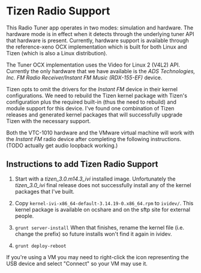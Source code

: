 # Tizen Radio Support

This Radio Tuner app operates in two modes: simulation and hardware. The hardware mode is in
effect when it detects through the underlying tuner API that hardware is present. Currently, hardware
support is available through the reference-xeno OCX implementation which is built for both Linux and Tizen
(which is also a Linux distribution).

The Tuner OCX implementation uses the Video for Linux 2 (V4L2) API. Currently the only hardware that we
have available is the *ADS Technologies, Inc. FM Radio Receiver/Instant FM Music (RDX-155-EF)* device.

Tizen opts to omit the drivers for the *Instant FM* device in their kernel configurations. We need to rebuild
the Tizen kernel package with Tizen's configuration plus the required built-in (thus the need to rebuild) and
 module support for this device. I've found one combination of Tizen releases and generated kernel packages
 that will successfully upgrade Tizen with the necessary support.

 Both the VTC-1010 hardware and the VMware virtual machine will work with the *Instant FM* radio device
 after completing the following instructions. (TODO actually get audio loopback working.)

## Instructions to add Tizen Radio Support

1. Start with a *tizen_3.0.m14.3_ivi* installed image. Unfortunately the *tizen_3.0_ivi* final release does not successfully
install any of the kernel packages that I've built.

2. Copy `kernel-ivi-x86_64-default-3.14.19-0.x86_64.rpm` to `ividev/`. This kernel package is available on ocshare and
on the sftp site for external people.

3. `grunt server-install` When that finishes, rename the kernel file (i.e. change the prefix) so future installs won't find it again in ividev.

4. `grunt deploy-reboot`

If you're using a VM you may need to right-click the icon representing the USB device and select "Connect" so your
  VM may use it.
